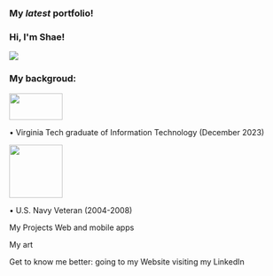 <h3> My <em>latest</em> portfolio!</h3>
<h3> Hi, I'm Shae!</h3>
<p>
    <img src="https://github.com/callmeShae/Personal_Files/blob/main/~me/current%20portfolio/intro.jpg"/></a>
</p>

<h3>My backgroud: </h3>
<img src="https://upload.wikimedia.org/wikipedia/commons/6/60/Virginia_Tech_Hokies_logo.svg" height="48" width="96"/></a>
<p>       •	Virginia Tech graduate of Information Technology (December 2023) 


<img src="https://github.com/callmeShae/Personal_Files/blob/main/Navy%20Veteran/us-navy-engineman-decal-5-removebg-preview.png" height="96" width="96"/></a>
<p>       •	U.S. Navy Veteran (2004-2008) 




My Projects 
Web and mobile apps

My art

Get to know me better:
  going to my Website
  visiting my LinkedIn


